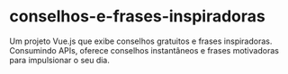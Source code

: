 # conselhos-e-frases-inspiradoras
Um projeto Vue.js que exibe conselhos gratuitos e frases inspiradoras. Consumindo APIs, oferece conselhos instantâneos e frases motivadoras para impulsionar o seu dia. 

